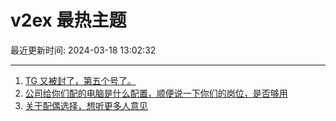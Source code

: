 # v2ex 最热主题

最近更新时间: 2024-03-18 13:02:32

--- 
1. [TG 又被封了，第五个号了。](https://www.v2ex.com/t/1024560) 
2. [公司给你们配的电脑是什么配置，顺便说一下你们的岗位，是否够用](https://www.v2ex.com/t/1024571) 
3. [关于配偶选择，想听更多人意见](https://www.v2ex.com/t/1024591) 
